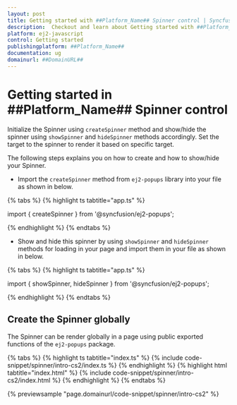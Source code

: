 ```yaml
---
layout: post
title: Getting started with ##Platform_Name## Spinner control | Syncfusion
description:  Checkout and learn about Getting started with ##Platform_Name## Spinner control of Syncfusion Essential JS 2 and more details.
platform: ej2-javascript
control: Getting started 
publishingplatform: ##Platform_Name##
documentation: ug
domainurl: ##DomainURL##
---
```


# Getting started in ##Platform_Name## Spinner control

Initialize the Spinner using `createSpinner` method and show/hide the spinner using `showSpinner` and `hideSpinner` methods accordingly. Set the target to the spinner to render it based on specific target.

The following steps explains you on how to create and how to show/hide your Spinner.

* Import the `createSpinner` method from `ej2-popups` library into your file as shown in below.

{% tabs %}
{% highlight ts tabtitle="app.ts" %}

import { createSpinner } from '@syncfusion/ej2-popups';

{% endhighlight %}
{% endtabs %}

* Show and hide this spinner by using `showSpinner` and `hideSpinner` methods for loading in your page and import them in your file as shown in below.

{% tabs %}
{% highlight ts tabtitle="app.ts" %}

import { showSpinner, hideSpinner } from '@syncfusion/ej2-popups';

{% endhighlight %}
{% endtabs %}

## Create the Spinner globally

The Spinner can be render globally in a page using public exported functions of the `ej2-popups` package.

{% tabs %}
{% highlight ts tabtitle="index.ts" %}
{% include code-snippet/spinner/intro-cs2/index.ts %}
{% endhighlight %}
{% highlight html tabtitle="index.html" %}
{% include code-snippet/spinner/intro-cs2/index.html %}
{% endhighlight %}
{% endtabs %}
          
{% previewsample "page.domainurl/code-snippet/spinner/intro-cs2" %}
